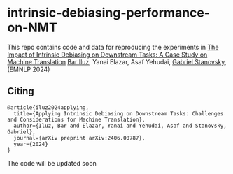 # intrinsic-debiasing-performance-on-NMT
This repo contains code and data for reproducing the experiments in [The Impact of Intrinsic Debiasing on Downstream Tasks: A Case Study on Machine Translation](https://arxiv.org/pdf/2406.00787) [Bar Iluz](https://arxiv.org/search/cs?searchtype=author&query=Iluz,+B), Yanai Elazar,  Asaf Yehudai, [Gabriel Stanovsky](https://gabrielstanovsky.github.io/), (EMNLP 2024)

## Citing

```
@article{iluz2024applying,
  title={Applying Intrinsic Debiasing on Downstream Tasks: Challenges and Considerations for Machine Translation},
  author={Iluz, Bar and Elazar, Yanai and Yehudai, Asaf and Stanovsky, Gabriel},
  journal={arXiv preprint arXiv:2406.00787},
  year={2024}
}
```
The code will be updated soon

